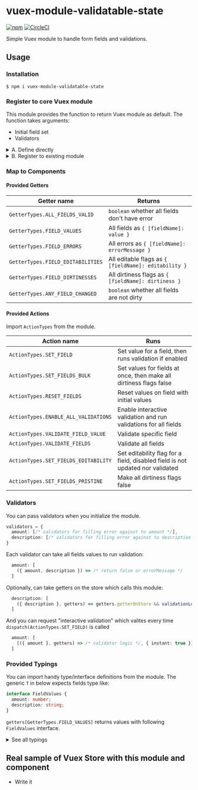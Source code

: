 # vuex-module-validatable-state

[![npm](https://img.shields.io/npm/v/vuex-module-validatable-state.svg?style=for-the-badge)](https://www.npmjs.com/package/vuex-module-validatable-state)
[![CircleCI](https://img.shields.io/circleci/project/github/indiegogo/vuex-module-validatable-state/master.svg?style=for-the-badge)](https://circleci.com/gh/indiegogo/vuex-module-validatable-state)

Simple Vuex module to handle form fields and validations.

## Usage

### Installation

```
$ npm i vuex-module-validatable-state
```

### Register to core Vuex module

This module provides the function to return Vuex module as default. The function takes arguments:

- Initial field set
- Validators
 
<details>
  <summary>A. Define directly</summary>

```ts
import validatableModule from "vuex-module-validatable-state";

const initialFields = {
  amount: null,
  description: "default text"
};

const validators = {
  amount: [
    ({ amount }) => amount === null ? "Require this" : false
  ],
  description: [
    ({ description }) => description.length > 15 ? "Should be shorter than 15" : false,
    ({ description, amount }) => description.indexOf(amount.toString())  ? "Should include amount" : false,
  ]
};

new Vuex.Store({
  modules: {
    myForm: {
      namespaced: true
      store,
      getters,
      actions,
      mutations,
      modules: {
        ...validatableModule(initialFields, validators) // <-- HERE
      }
    }
  }
});
```
</details>

<details>
  <summary>B. Register to existing module</summary>

```ts
import { register } from "vuex-module-validatable-state";

const initialFields = {
  amount: null,
  description: "default text"
};

const validators = {
  amount: [
    ({ amount }) => amount === null ? "Require this" : false
  ],
  description: [
    ({ description }) => description.length > 15 ? "Should be shorter than 15" : false,
    ({ description, amount }) => description.indexOf(amount.toString())  ? "Should include amount" : false,
  ]
};

const store = new Vuex.Store({
  modules: {
    myForm: {
      namespaced: true
      store,
      getters,
      actions,
      mutations
    }
  }
});

register(store, "form-project-create", initialFields, validators);
```
</details>

### Map to Components

#### Provided Getters

|**Getter name**|**Returns**|
---|---
|`GetterTypes.ALL_FIELDS_VALID`|`boolean` whether all fields don't have error|
|`GetterTypes.FIELD_VALUES`|All fields as `{ [fieldName]: value }`|
|`GetterTypes.FIELD_ERRORS`|All errors as `{ [fieldName]: errorMessage }`|
|`GetterTypes.FIELD_EDITABILITIES`|All editable flags as `{ [fieldName]: editability }`|
|`GetterTypes.FIELD_DIRTINESSES`|All dirtiness flags as `{ [fieldName]: dirtiness }`|
|`GetterTypes.ANY_FIELD_CHANGED`|`boolean` whether all fields are not dirty|

#### Provided Actions

Import `ActionTypes` from the module.

|**Action name**|**Runs**|
---|---
|`ActionTypes.SET_FIELD`|Set value for a field, then runs validation if enabled|
|`ActionTypes.SET_FIELDS_BULK`|Set values for fields at once, then make all dirtiness flags false|
|`ActionTypes.RESET_FIELDS`|Reset values on field with initial values|
|`ActionTypes.ENABLE_ALL_VALIDATIONS`|Enable interactive validation and run validations for all fields|
|`ActionTypes.VALIDATE_FIELD_VALUE`|Validate specific field|
|`ActionTypes.VALIDATE_FIELDS`|Validate all fields|
|`ActionTypes.SET_FIELDS_EDITABILITY`|Set editability flag for a field, disabled field is not updated nor validated|
|`ActionTypes.SET_FIELDS_PRISTINE`|Make all dirtiness flags false|

### Validators

You can pass validators when you initialize the module.

```ts
validators = {
  amount: [/* validators for filling error against to amount */],
  description: [/* validators for filling error against to description */]
}
```

Each validator can take all fields values to run validation:

```ts
  amount: [
    ({ amount, description }) => /* return false or errorMessage */
  ]
```

Optionally, can take getters on the store which calls this module:

```ts
  description: [
    ({ description }, getters) => getters.getterOnStore && validationLogicIfGetterOnStoreIsTruthy(description)
  ]
```

And you can request "interactive validation" which valites every time `dispatch(ActionTypes.SET_FIELD)` is called

```ts
  amount: [
    [({ amount }, getters) => /* validator logic */, { instant: true }]
  ]
```

### Provided Typings

You can import handy type/interface definitions from the module.
The generic `T` in below expects fields type like:

```ts
interface FieldValues {
  amount: number;
  description: string;
}
```

`getters[GetterTypes.FIELD_VALUES]` returns values with following `FieldValues` interface.

<details>
<summary>See all typings</summary>

#### `ValidatorTree<T>`

As like ActionTree, MutationTree, you can receive type guards for Validators. By giving your fields' type for Generics, validator can get more guards for each fields:

![image](https://user-images.githubusercontent.com/21182617/53462133-a174c300-39f7-11e9-9b73-a16e6f064193.png)

#### `SetFieldAction<T>`

It's the type definition of the payload for dispatching `ActionTypes.SET_FIELD`, you can get type guard for your fields by giving Generics.

![image](https://user-images.githubusercontent.com/21182617/53462201-dd0f8d00-39f7-11e9-81f8-a927a96c75b4.png)

#### `FieldValidationErrors<T>`

Type for `getters[GetterTypes.FIELD_ERRORS]`

#### `FieldEditabilities<T>`

Type for `getters[GetterTypes.FIELD_EDITABILITIES]`

#### `FieldDirtinesses<T>`

Type for `getters[GetterTypes.FIELD_DIRTINESSES]`

</details>

## Real sample of Vuex Store with this module and component

- Write it
